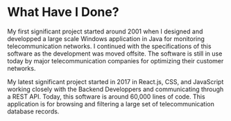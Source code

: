# What Have I Done?

 My first significant project started around 2001 when I designed and developped a large scale Windows application in Java for monitoring telecommunication networks. I continued with the specifications of this software as the development was moved offsite. The software is still in use today by major telecommunication companies for optimizing their customer networks.
 
 My latest significant project started in 2017 in React.js, CSS, and JavaScript working closely with the Backend Developpers and communicating through a REST API. Today, this software is around 60,000 lines of code. This application is for browsing and filtering a large set of telecommunication database records.
